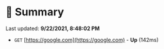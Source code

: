 # 📖 Summary
Last updated: **9/22/2021, 8:48:02 PM**

- `GET` [https://google.com](https://google.com) - **Up** (142ms)
